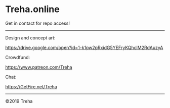 # Treha.online

Get in contact for repo access!

---

Design and concept art:

https://drive.google.com/open?id=1-k1pw2pRxidG5YEFryKQhclM2RdAuzyA


Crowdfund:

https://www.patreon.com/Treha


Chat:

https://GetFire.net/Treha


---

©2019 Treha

